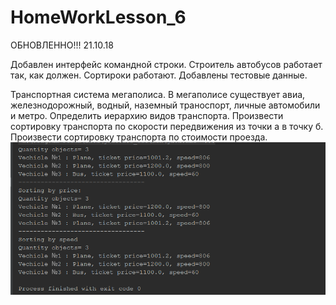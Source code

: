 # HomeWorkLesson_6
ОБНОВЛЕННО!!!  21.10.18

Добавлен интерфейс командной строки. Строитель автобусов работает так, как должен. Сортироки работают. Добавлены тестовые данные.


Транспортная система мегаполиса. В мегаполисе существует авиа, железнодорожный, водный, наземный траноспорт, личные автомобили и метро.
Определить иерархию видов транспорта.
Произвести сортировку транспорта по скорости передвижения из точки а в точку б.
Произвести сортировку транспорта по стоимости проезда.
![Image alt](https://github.com/apache-red/HomeWorkLesson_6/raw/master/ShowTask.png)
